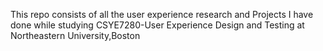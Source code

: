 This repo consists of all the user experience research 
and Projects I have done while studying CSYE7280-User Experience Design and Testing at Northeastern University,Boston
